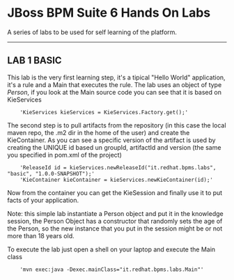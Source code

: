 # JBoss BPM Suite 6 Hands On Labs

A series of labs to be used for self learning of the platform.

---------

## LAB 1 BASIC

This lab is the very first learning step, it's a tipical "Hello World" application, it's a rule and a Main that executes the rule.
The lab uses an object of type *Person*, if you look at the Main source code you can see that it is based on KieServices

        'KieServices kieServices = KieServices.Factory.get();'

The second step is to pull artifacts from the repository (in this case the local maven repo, the .m2 dir in the home of the user)
and create the KieContainer.
As you can see a specific version of the artifact is used by creating the UNIQUE id based un groupId, artifactId and version
(the same you specified in pom.xml of the project)

        'ReleaseId id = kieServices.newReleaseId("it.redhat.bpms.labs", "basic", "1.0.0-SNAPSHOT");'
        'KieContainer kieContainer = kieServices.newKieContainer(id);'

Now from the container you can get the KieSession and finally use it to put facts of your application.

Note: this simple lab instantiate a Person object and put it in the knowledge session, the Person Object has a constructor that
randomly sets the age of the Person, so the new instance that you put in the session might be or not more than 18 years old.

To execute the lab just open a shell on your laptop and execute the Main class

        'mvn exec:java -Dexec.mainClass="it.redhat.bpms.labs.Main"'


